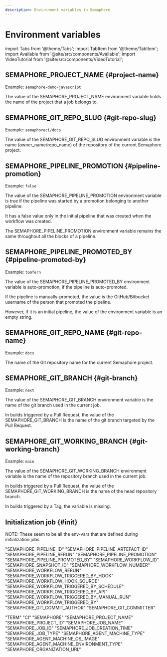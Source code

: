 ```yaml
---
description: Environment variables in Semaphore
---
```


# Environment variables

import Tabs from '@theme/Tabs';
import TabItem from '@theme/TabItem';
import Available from '@site/src/components/Available';
import VideoTutorial from '@site/src/components/VideoTutorial';

## SEMAPHORE_PROJECT_NAME {#project-name}

Example: `semaphore-demo-javascript`

The value of the SEMAPHORE_PROJECT_NAME environment variable holds the name of the project that a job belongs to.

## SEMAPHORE_GIT_REPO_SLUG {#git-repo-slug}

Example: `semaphoreci/docs`

The value of the SEMAPHORE_GIT_REPO_SLUG environment variable is the name (owner_name/repo_name) of the repository of the current Semaphore project.

## SEMAPHORE_PIPELINE_PROMOTION {#pipeline-promotion}

Example: `false`

The value of the SEMAPHORE_PIPELINE_PROMOTION environment variable is true if the pipeline was started by a promotion belonging to another pipeline.

It has a false value only in the initial pipeline that was created when the workflow was created.

The SEMAPHORE_PIPELINE_PROMOTION environment variable remains the same throughout all the blocks of a pipeline.

## SEMAPHORE_PIPELINE_PROMOTED_BY {#pipeline-promoted-by}

Example: `tomfern`

The value of the SEMAPHORE_PIPELINE_PROMOTED_BY environment variable is auto-promotion, if the pipeline is auto-promoted.

If the pipeline is manually-promoted, the value is the GitHub/Bitbucket username of the person that promoted the pipeline.

However, if it is an initial pipeline, the value of the environment variable is an empty string.

## SEMAPHORE_GIT_REPO_NAME {#git-repo-name}

Example: `docs`

The name of the Git repository name for the current Semaphore project.

## SEMAPHORE_GIT_BRANCH {#git-branch}

Example: `next`

The value of the SEMAPHORE_GIT_BRANCH environment variable is the name of the git branch used in the current job.

In builds triggered by a Pull Request, the value of the SEMAPHORE_GIT_BRANCH is the name of the git branch targeted by the Pull Request.

## SEMAPHORE_GIT_WORKING_BRANCH {#git-working-branch}

Example: `main`

The value of the SEMAPHORE_GIT_WORKING_BRANCH environment variable is the name of the repository branch used in the current job.

In builds triggered by a Pull Request, the value of the SEMAPHORE_GIT_WORKING_BRANCH is the name of the head repository branch.

In builds triggered by a Tag, the variable is missing.


## Initialization job {#init}

NOTE: These seem to be all the env-vars that are defined during initialization jobs

"SEMAPHORE_PIPELINE_ID"
"SEMAPHORE_PIPELINE_ARTEFACT_ID"
"SEMAPHORE_PIPELINE_RERUN"
"SEMAPHORE_PIPELINE_PROMOTION"
"SEMAPHORE_PIPELINE_PROMOTED_BY"
"SEMAPHORE_WORKFLOW_ID"
"SEMAPHORE_SNAPSHOT_ID"
"SEMAPHORE_WORKFLOW_NUMBER"
"SEMAPHORE_WORKFLOW_RERUN"
"SEMAPHORE_WORKFLOW_TRIGGERED_BY_HOOK"
"SEMAPHORE_WORKFLOW_HOOK_SOURCE"
"SEMAPHORE_WORKFLOW_TRIGGERED_BY_SCHEDULE"
"SEMAPHORE_WORKFLOW_TRIGGERED_BY_API"
"SEMAPHORE_WORKFLOW_TRIGGERED_BY_MANUAL_RUN"
"SEMAPHORE_WORKFLOW_TRIGGERED_BY"
"SEMAPHORE_GIT_COMMIT_AUTHOR"
"SEMAPHORE_GIT_COMMITTER"

"TERM"
"CI"
"SEMAPHORE"
"SEMAPHORE_PROJECT_NAME"
"SEMAPHORE_PROJECT_ID"
"SEMAPHORE_JOB_NAME"
"SEMAPHORE_JOB_ID"
"SEMAPHORE_JOB_CREATION_TIME"
"SEMAPHORE_JOB_TYPE"
"SEMAPHORE_AGENT_MACHINE_TYPE"
"SEMAPHORE_AGENT_MACHINE_OS_IMAGE"
"SEMAPHORE_AGENT_MACHINE_ENVIRONMENT_TYPE"
"SEMAPHORE_ORGANIZATION_URL"